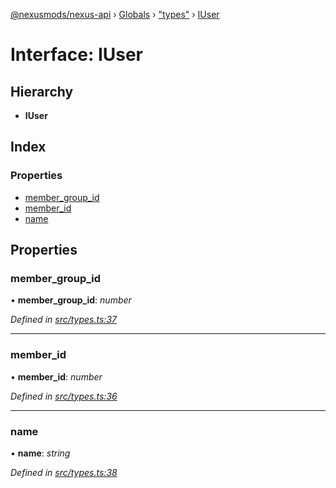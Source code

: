 [@nexusmods/nexus-api](../README.md) › [Globals](../globals.md) › ["types"](../modules/_types_.md) › [IUser](_types_.iuser.md)

# Interface: IUser

## Hierarchy

* **IUser**

## Index

### Properties

* [member_group_id](_types_.iuser.md#member_group_id)
* [member_id](_types_.iuser.md#member_id)
* [name](_types_.iuser.md#name)

## Properties

###  member_group_id

• **member_group_id**: *number*

*Defined in [src/types.ts:37](https://github.com/Nexus-Mods/node-nexus-api/blob/5dbdef6/src/types.ts#L37)*

___

###  member_id

• **member_id**: *number*

*Defined in [src/types.ts:36](https://github.com/Nexus-Mods/node-nexus-api/blob/5dbdef6/src/types.ts#L36)*

___

###  name

• **name**: *string*

*Defined in [src/types.ts:38](https://github.com/Nexus-Mods/node-nexus-api/blob/5dbdef6/src/types.ts#L38)*
